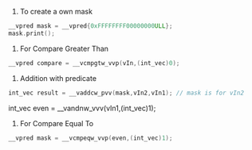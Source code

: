 1. To create a own mask
```cpp
__vpred mask = __vpred{0xFFFFFFFF00000000ULL};
mask.print();
```
1. For Compare Greater Than
```cpp
__vpred compare = __vcmpgtw_vvp(vIn,(int_vec)0);
```
1. Addition with predicate
```cpp
int_vec result = __vaddcw_pvv(mask,vIn2,vIn1); // mask is for vIn2
```
int_vec even = __vandnw_vvv(vIn1,(int_vec)1);

1. For Compare Equal To
```cpp
__vpred mask = __vcmpeqw_vvp(even,(int_vec)1);
```